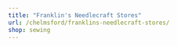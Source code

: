 ```yaml
---
title: "Franklin's Needlecraft Stores"
url: /chelmsford/franklins-needlecraft-stores/
shop: sewing
---
```

